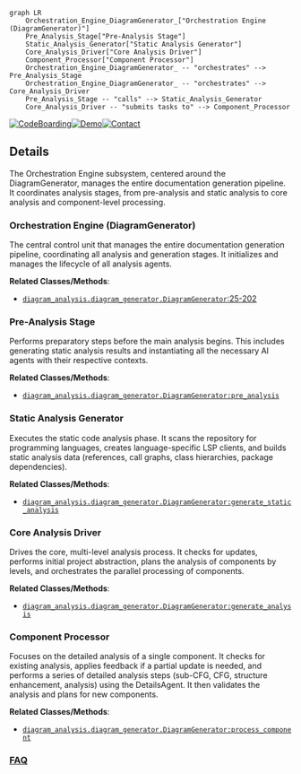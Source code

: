 ```mermaid
graph LR
    Orchestration_Engine_DiagramGenerator_["Orchestration Engine (DiagramGenerator)"]
    Pre_Analysis_Stage["Pre-Analysis Stage"]
    Static_Analysis_Generator["Static Analysis Generator"]
    Core_Analysis_Driver["Core Analysis Driver"]
    Component_Processor["Component Processor"]
    Orchestration_Engine_DiagramGenerator_ -- "orchestrates" --> Pre_Analysis_Stage
    Orchestration_Engine_DiagramGenerator_ -- "orchestrates" --> Core_Analysis_Driver
    Pre_Analysis_Stage -- "calls" --> Static_Analysis_Generator
    Core_Analysis_Driver -- "submits tasks to" --> Component_Processor
```

[![CodeBoarding](https://img.shields.io/badge/Generated%20by-CodeBoarding-9cf?style=flat-square)](https://github.com/CodeBoarding/GeneratedOnBoardings)[![Demo](https://img.shields.io/badge/Try%20our-Demo-blue?style=flat-square)](https://www.codeboarding.org/demo)[![Contact](https://img.shields.io/badge/Contact%20us%20-%20contact@codeboarding.org-lightgrey?style=flat-square)](mailto:contact@codeboarding.org)

## Details

The Orchestration Engine subsystem, centered around the DiagramGenerator, manages the entire documentation generation pipeline. It coordinates analysis stages, from pre-analysis and static analysis to core analysis and component-level processing.

### Orchestration Engine (DiagramGenerator)
The central control unit that manages the entire documentation generation pipeline, coordinating all analysis and generation stages. It initializes and manages the lifecycle of all analysis agents.


**Related Classes/Methods**:

- <a href="https://github.com/CodeBoarding/CodeBoarding/blob/main/diagram_analysis/diagram_generator.py#L25-L202" target="_blank" rel="noopener noreferrer">`diagram_analysis.diagram_generator.DiagramGenerator`:25-202</a>


### Pre-Analysis Stage
Performs preparatory steps before the main analysis begins. This includes generating static analysis results and instantiating all the necessary AI agents with their respective contexts.


**Related Classes/Methods**:

- <a href="https://github.com/CodeBoarding/CodeBoarding/blob/main/diagram_analysis/diagram_generator.py" target="_blank" rel="noopener noreferrer">`diagram_analysis.diagram_generator.DiagramGenerator:pre_analysis`</a>


### Static Analysis Generator
Executes the static code analysis phase. It scans the repository for programming languages, creates language-specific LSP clients, and builds static analysis data (references, call graphs, class hierarchies, package dependencies).


**Related Classes/Methods**:

- <a href="https://github.com/CodeBoarding/CodeBoarding/blob/main/diagram_analysis/diagram_generator.py" target="_blank" rel="noopener noreferrer">`diagram_analysis.diagram_generator.DiagramGenerator:generate_static_analysis`</a>


### Core Analysis Driver
Drives the core, multi-level analysis process. It checks for updates, performs initial project abstraction, plans the analysis of components by levels, and orchestrates the parallel processing of components.


**Related Classes/Methods**:

- <a href="https://github.com/CodeBoarding/CodeBoarding/blob/main/diagram_analysis/diagram_generator.py" target="_blank" rel="noopener noreferrer">`diagram_analysis.diagram_generator.DiagramGenerator:generate_analysis`</a>


### Component Processor
Focuses on the detailed analysis of a single component. It checks for existing analysis, applies feedback if a partial update is needed, and performs a series of detailed analysis steps (sub-CFG, CFG, structure enhancement, analysis) using the DetailsAgent. It then validates the analysis and plans for new components.


**Related Classes/Methods**:

- <a href="https://github.com/CodeBoarding/CodeBoarding/blob/main/diagram_analysis/diagram_generator.py" target="_blank" rel="noopener noreferrer">`diagram_analysis.diagram_generator.DiagramGenerator:process_component`</a>




### [FAQ](https://github.com/CodeBoarding/GeneratedOnBoardings/tree/main?tab=readme-ov-file#faq)
